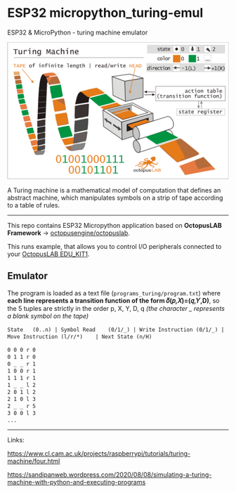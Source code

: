 # ESP32 micropython_turing-emul
ESP32 &amp; MicroPython - turing machine emulator

![tm2](images/turing2.PNG)

A Turing machine is a mathematical model of computation that defines an abstract machine, which manipulates symbols on a strip of tape according to a table of rules.

---

This repo contains ESP32 Micropython application based on **OctopusLAB Framework** -> [octopusengine/octopuslab](https://github.com/octopusengine/octopuslab).

This runs example, that allows you to control I/O peripherals connected to your [OctopusLAB EDU_KIT1](https://www.octopusengine.org/edu-kit1/).

## Emulator

The program is loaded as a text file (`programs_turing/program.txt`) where **each line represents a transition function of the form 𝛿(𝑝,𝑋)=(𝑞,𝑌,D)**, so the 5 tuples are strictly in the order p, X, Y, D, q *(the character _ represents a blank symbol on the tape)*

```
State	(0..n) | Symbol Read	(0/1/_) | Write Instruction (0/1/_) |	Move Instruction (l/r/*)	| Next State (n/H)
```

```
0 0 0 r 0
0 1 1 r 0
0 _ _ r 1
1 0 0 r 1
1 1 1 r 1
1 _ _ l 2
2 0 1 l 2
2 1 0 l 3
2 _ _ r 5
3 0 0 l 3
...
```

---

Links:

https://www.cl.cam.ac.uk/projects/raspberrypi/tutorials/turing-machine/four.html

https://sandipanweb.wordpress.com/2020/08/08/simulating-a-turing-machine-with-python-and-executing-programs


